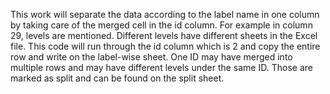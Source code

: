 This work will separate the data according to the label name in one column by taking care of the merged cell in the id column. For example in column 29, levels are mentioned. Different levels have different sheets in the Excel file. This code will run through the id column which is 2 and copy the entire row and write on the label-wise sheet. One ID may have merged into multiple rows and may have different levels under the same ID. Those are marked as split and can be found on the split sheet.